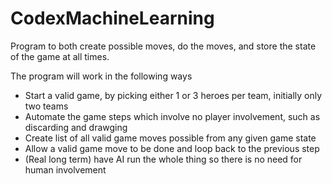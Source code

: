 # CodexMachineLearning
Program to both create possible moves, do the moves, and store the state of the game at all times.

The program will work in the following ways
* Start a valid game, by picking either 1 or 3 heroes per team, initially only two teams
* Automate the game steps which involve no player involvement, such as discarding and drawging
* Create list of all valid game moves possible from any given game state
* Allow a valid game move to be done and loop back to the previous step
* (Real long term) have AI run the whole thing so there is no need for human involvement
